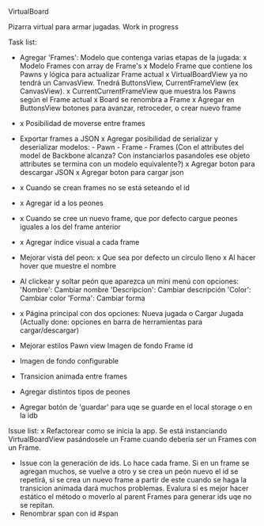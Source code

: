 VirtualBoard

Pizarra virtual para armar jugadas. Work in progress

Task list:
 - Agregar 'Frames': Modelo que contenga varias etapas de la jugada:
    x   Modelo Frames con array de Frame's
    x   Modelo Frame que contiene los Pawns y lógica para actualizar Frame actual
    x   VirtualBoardView ya no tendrá un CanvasView. Tnedrá ButtonsView, CurrentFrameView (ex CanvasView).
    x CurrentCurrentFrameView que muestra los Pawns según el Frame actual
    x Board se renombra a Frame
    x Agregar en ButtonsView botones para avanzar, retroceder, o crear nuevo frame
 - x Posibilidad de moverse entre frames
 - Exportar frames a JSON
      x Agregar posibilidad de serializar y deserializar modelos:
         - Pawn
         - Frame
         - Frames
         (Con el attributes del model de Backbone alcanza? Con instanciarlos pasandoles ese objeto attributes se termina con un modelo equivalente?)
      x Agregar boton para descargar JSON
      x Agregar boton para cargar json
 - x Cuando se crean frames no se está seteando el id
 - x Agregar id a los peones
 - x Cuando se cree un nuevo frame, que por defecto cargue peones iguales a los del frame anterior
 - x Agregar índice visual a cada frame
 - Mejorar vista del peon:
      x Que sea por defecto un circulo lleno
      x Al hacer hover que muestre el nombre

 - Al clickear y soltar peón que aparezca un mini menú con opciones:
     'Nombre': Cambiar nombre
     'Descripcion': Cambiar descripción
     'Color': Cambiar color
     'Forma': Cambiar forma

 - x Página principal con dos opciones: Nueva jugada o Cargar Jugada (Actually done: opciones en barra de herramientas para cargar/descargar)
 - Mejorar estilos
      Pawn view
      Imagen de fondo
      Frame id
      
 - Imagen de fondo configurable
 - Transicion animada entre frames
 - Agregar distintos tipos de peones
 - Agregar botón de 'guardar' para uqe se guarde en el local storage o en la idb

Issue list:
 x Refactorear como se inicia la app. Se está instanciando VirtualBoardView pasándosele un Frame cuando debería ser un Frames con un Frame.
 - Issue con la generación de ids. Lo hace cada frame. Si en un frame se agregan muchos, se vuelve a otro y se crea un peón nuevo el id se repetirá, si se crea un nuevo frame a partir de este cuando se haga la transicion animada dará muchos problemas. Evalura si es mejor hacer estático el método o moverlo al parent Frames para generar ids uqe no se repitan.
 - Renombrar span con id #span